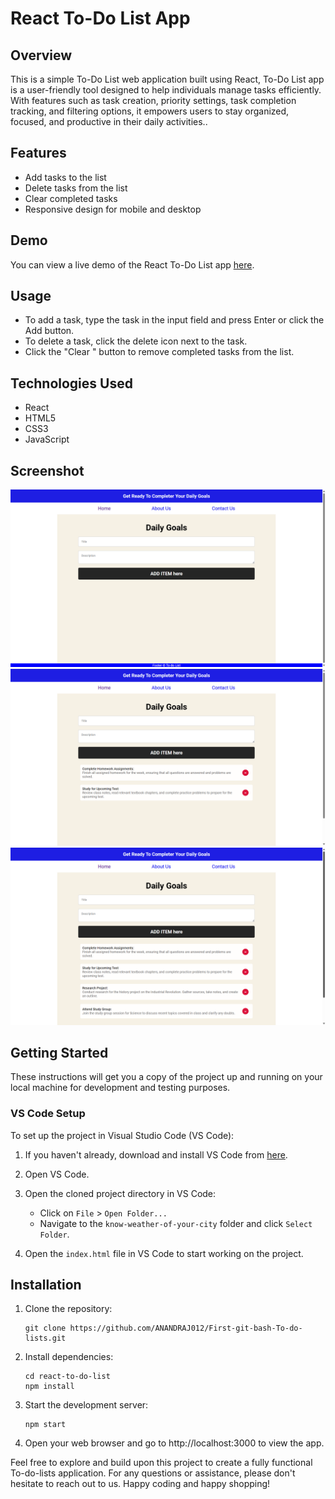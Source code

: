 # React To-Do List App

## Overview
This is a simple To-Do List web application built using React, To-Do List app is a user-friendly tool designed to help individuals manage tasks efficiently. With features such as task creation, priority settings, task completion tracking, and filtering options, it empowers users to stay organized, focused, and productive in their daily activities..

## Features

- Add tasks to the list
- Delete tasks from the list
- Clear completed tasks
- Responsive design for mobile and desktop

## Demo

You can view a live demo of the React To-Do List app [here](https://first-git-bash-to-do-lists.vercel.app/).


## Usage

- To add a task, type the task in the input field and press Enter or click the Add button.
- To delete a task, click the delete icon next to the task.
- Click the "Clear " button to remove completed tasks from the list.

## Technologies Used

- React
- HTML5
- CSS3
- JavaScript

## Screenshot
![weatherknow_web Screenshot](assets/Todos0.png) 
![weatherknow_web Screenshot](assets/Todos1.png)
![weatherknow_web Screenshot](assets/Todos2.png)

## Getting Started

These instructions will get you a copy of the project up and running on your local machine for development and testing purposes.

### VS Code Setup

To set up the project in Visual Studio Code (VS Code):

1. If you haven't already, download and install VS Code from [here](https://code.visualstudio.com/).

2. Open VS Code.

3. Open the cloned project directory in VS Code:

   - Click on `File` > `Open Folder...`
   - Navigate to the `know-weather-of-your-city` folder and click `Select Folder`.

4. Open the `index.html` file in VS Code to start working on the project.


## Installation

1. Clone the repository:
   ```
   git clone https://github.com/ANANDRAJ012/First-git-bash-To-do-lists.git
   ```
2. Install dependencies:
   ```
   cd react-to-do-list
   npm install
   ```
3. Start the development server:
   ```
   npm start
   ```
4. Open your web browser and go to http://localhost:3000 to view the app.


Feel free to explore and build upon this project to create a fully functional To-do-lists application. For any questions or assistance, please don't hesitate to reach out to us. Happy coding and happy shopping!

